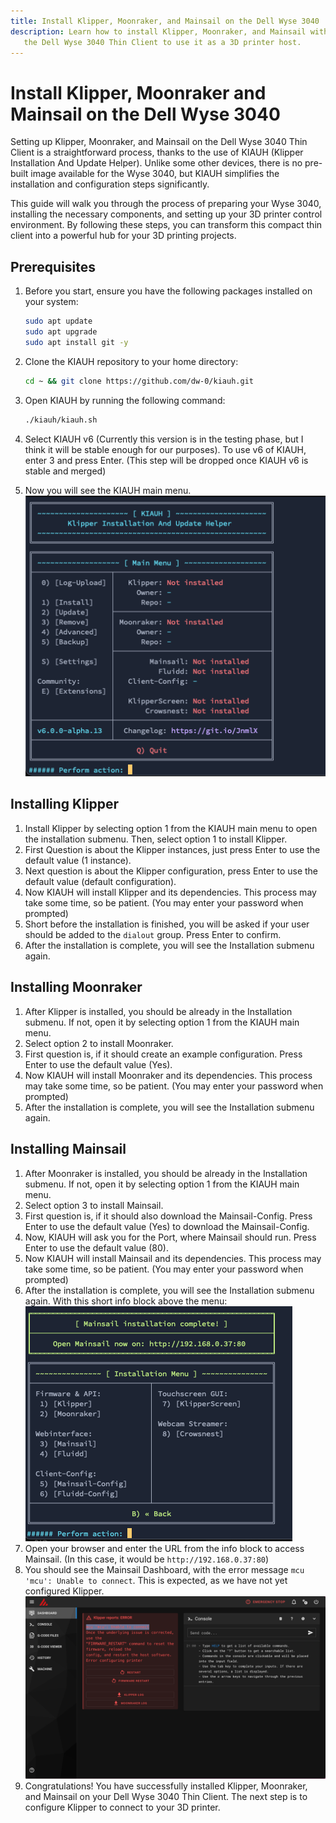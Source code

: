 ```yaml
---
title: Install Klipper, Moonraker, and Mainsail on the Dell Wyse 3040
description: Learn how to install Klipper, Moonraker, and Mainsail with KIAUH on
   the Dell Wyse 3040 Thin Client to use it as a 3D printer host.
---
```


# Install Klipper, Moonraker and Mainsail on the Dell Wyse 3040
Setting up Klipper, Moonraker, and Mainsail on the Dell Wyse 3040 Thin Client is
a straightforward process, thanks to the use of KIAUH (Klipper Installation And
Update Helper). Unlike some other devices, there is no pre-built image available
for the Wyse 3040, but KIAUH simplifies the installation and configuration steps
significantly.  
  
This guide will walk you through the process of preparing your Wyse 3040,
installing the necessary components, and setting up your 3D printer control
environment. By following these steps, you can transform this compact thin
client into a powerful hub for your 3D printing projects.

## Prerequisites
1. Before you start, ensure you have the following packages installed on your
   system:
   ```bash
   sudo apt update
   sudo apt upgrade
   sudo apt install git -y
   ```
2. Clone the KIAUH repository to your home directory:
   ```bash
   cd ~ && git clone https://github.com/dw-0/kiauh.git
   ```

3. Open KIAUH by running the following command:
   ```bash
   ./kiauh/kiauh.sh
   ```
   
4. Select KIAUH v6 (Currently this version is in the testing phase, but I think
   it will be stable enough for our purposes). To use v6 of KIAUH, enter 3 and
   press Enter. (This step will be dropped once KIAUH v6 is stable and merged)

5. Now you will see the KIAUH main menu.
   ![KIAUH Main Menu](img/kiauh-main-menu.png)

## Installing Klipper
1. Install Klipper by selecting option 1 from the KIAUH main menu to open the
   installation submenu. Then, select option 1 to install Klipper.
2. First Question is about the Klipper instances, just press Enter to use the
   default value (1 instance).
3. Next question is about the Klipper configuration, press Enter to use the
   default value (default configuration).
4. Now KIAUH will install Klipper and its dependencies. This process may take
   some time, so be patient. (You may enter your password when prompted)
5. Short before the installation is finished, you will be asked if your user
   should be added to the `dialout` group. Press Enter to confirm.
6. After the installation is complete, you will see the Installation submenu
   again.

## Installing Moonraker
1. After Klipper is installed, you should be already in the Installation 
   submenu. If not, open it by selecting option 1 from the KIAUH main menu.
2. Select option 2 to install Moonraker.
3. First question is, if it should create an example configuration. Press Enter
   to use the default value (Yes).
4. Now KIAUH will install Moonraker and its dependencies. This process may take
   some time, so be patient. (You may enter your password when prompted)
5. After the installation is complete, you will see the Installation submenu
   again.

## Installing Mainsail
1. After Moonraker is installed, you should be already in the Installation 
   submenu. If not, open it by selecting option 1 from the KIAUH main menu.
2. Select option 3 to install Mainsail.
3. First question is, if it should also download the Mainsail-Config. Press
   Enter to use the default value (Yes) to download the Mainsail-Config.
4. Now, KIAUH will ask you for the Port, where Mainsail should run. Press Enter
   to use the default value (80).
5. Now KIAUH will install Mainsail and its dependencies. This process may take
   some time, so be patient. (You may enter your password when prompted)
6. After the installation is complete, you will see the Installation submenu
   again. With this short info block above the menu:  
   ![Mainsail Installation Info](img/kiauh-mainsail-installation-info.png)
7. Open your browser and enter the URL from the info block to access Mainsail.
   (In this case, it would be `http://192.168.0.37:80`)
8. You should see the Mainsail Dashboard, with the error message `mcu 'mcu':
   Unable to connect`. This is expected, as we have not yet configured Klipper.
   ![Mainsail Dashboard](img/mainsail-dashboard-with-error.png)
9. Congratulations! You have successfully installed Klipper, Moonraker, and
   Mainsail on your Dell Wyse 3040 Thin Client. The next step is to configure
   Klipper to connect to your 3D printer.